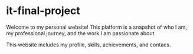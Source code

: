 # it-final-project

Welcome to my personal website! This platform is a snapshot of who I am, my professional journey, and the work I am passionate about. 

This website includes my profile, skills, achievements, and contacs.
